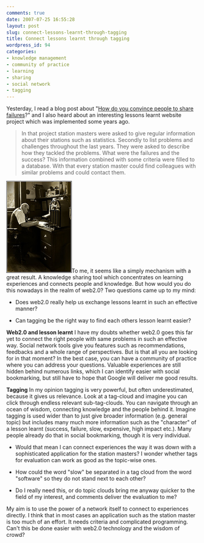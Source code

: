 ```yaml
---
comments: true
date: 2007-07-25 16:55:28
layout: post
slug: connect-lessons-learnt-through-tagging
title: Connect lessons learnt through tagging
wordpress_id: 94
categories:
- knowledge management
- community of practice
- learning
- sharing
- social network
- tagging
---
```


Yesterday, I read a blog post about "[How do you convince people to share failures](http://www.cognitive-edge.com/2007/07/the_evolutionary_advantage_of.php)?" and I also heard about an interesting lessons learnt website project which was implemented some years ago.


> In that project station masters were asked to give regular information about their stations such as statistics. Secondly to list problems and challenges throughout the last years. They were asked to describe how they tackled the problems. What were the failures and the success? This information combined with some criteria were filled to a database. With that every station master could find colleagues with similar problems and could contact them.


[![Taken from Flickr by Trooper3d  (CC)](/images/870823279_4bfdca5a52_m.jpg)](http://www.flickr.com/photos/trooper3d/)To me, it seems like a simply mechanism with a great result. A knowledge sharing tool which concentrates on learning experiences and connects people and knowledge.
But how would you do this nowadays in the realm of web2.0? Two questions came up to my mind:



	
  * Does web2.0 really help us exchange lessons learnt in such an effective manner?

	
  * Can tagging be the right way to find each others lesson learnt easier?


**Web2.0 and lesson learnt**
I have my doubts whether web2.0 goes this far yet to connect the right people with same problems in such an effective way. Social network tools give you features such as recommendations, feedbacks and a whole range of perspectives. But is that all you are looking for in that moment?  In the best case, you can have a community of practice where you can address your questions. Valuable experiences are still hidden behind numerous links, which I can identify easier with social bookmarking, but still have to hope that Google will deliver me good results.

**Tagging**
In my opinion tagging is very powerful, but often underestimated, because it gives us relevance. Look at a tag-cloud and imagine you can click through endless relevant sub-tag-clouds. You can navigate through an ocean of wisdom, connecting knowledge and the people behind it. Imagine tagging is used wider than to just give broader information (e.g. general topic) but includes many much more information such as the "character" of a lesson learnt (success, failure, slow, expensive, high impact etc.). Many people already do that in social bookmarking, though it is very individual.



	
  * Would that mean I can connect experiences the way it was down with a sophisticated application for the station masters? I wonder whether tags for evaluation can work as good as the topic-wise ones.

	
  * How could the word "slow" be separated in a tag cloud from the word "software" so they do not stand next to each other?

	
  * Do I really need this, or do topic clouds bring me anyway quicker to the field of my interest, and comments deliver the evaluation to me?


My aim is to use the power of a network itself to connect to experiences directly. I think that in most cases an application such as the station master is too much of an effort. It needs criteria and complicated programming. Can't this be done easier with web2.0 technology and the wisdom of crowd?
